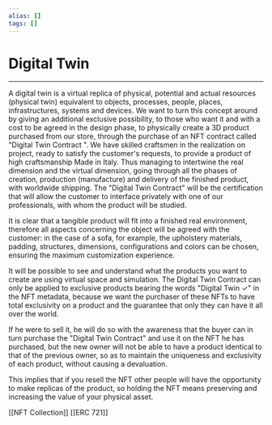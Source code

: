 ```yaml
---
alias: []
tags: []
---
```


# Digital Twin
---
A digital twin is a virtual replica of physical, potential and actual resources (physical twin) equivalent to objects, processes, people, places, infrastructures, systems and devices. We want to turn this concept around by giving an additional exclusive possibility, to those who want it and with a cost to be agreed in the design phase, to physically create a 3D product purchased from our store, through the purchase of an NFT contract called "Digital Twin Contract ". We have skilled craftsmen in the realization on project, ready to satisfy the customer's requests, to provide a product of high craftsmanship Made in Italy. Thus managing to intertwine the real dimension and the virtual dimension, going through all the phases of creation, production (manufacture) and delivery of the finished product, with worldwide shipping.
The "Digital Twin Contract" will be the certification that will allow the customer to interface privately with one of our professionals, with whom the product will be studied.

It is clear that a tangible product will fit into a finished real environment, therefore all aspects concerning the object will be agreed with the customer: in the case of a sofa, for example, the upholstery materials, padding, structures, dimensions, configurations and colors can be chosen, ensuring the maximum customization experience.

 It will be possible to see and understand what the products you want to create are using virtual space and simulation.
 The Digital Twin Contract can only be applied to exclusive products bearing the words "Digital Twin ✓" in the NFT metadata, because we want the purchaser of these NFTs to have total exclusivity on a product and the guarantee that only they can have it all over the world.
 
 If he were to sell it, he will do so with the awareness that the buyer can in turn purchase the "Digital Twin Contract" and use it on the NFT he has purchased, but the new owner will not be able to have a product identical to that of the previous owner, so as to maintain the uniqueness and exclusivity of each product, without causing a devaluation.

This implies that if you resell the NFT other people will have the opportunity to make replicas of the product, so holding the NFT means preserving and increasing the value of your physical asset.

[[NFT Collection]]
[[ERC 721]]